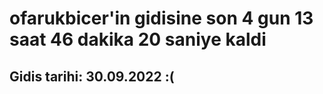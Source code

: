 # ofarukbicer'in gidisine son 4 gun 13 saat 46 dakika 20 saniye kaldi

## Gidis tarihi: 30.09.2022 :(